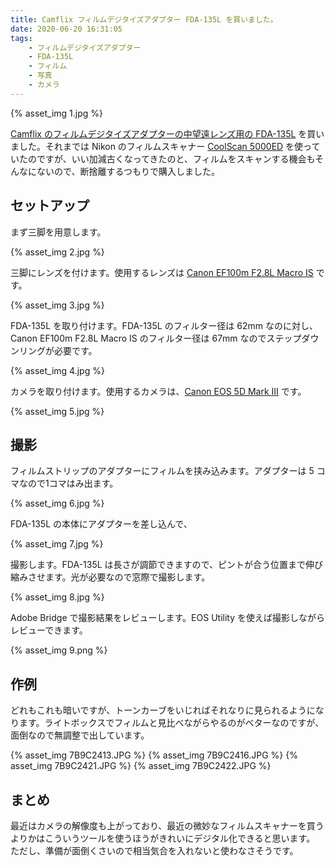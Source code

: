 ```yaml
---
title: Camflix フィルムデジタイズアダプター FDA-135L を買いました。
date: 2020-06-20 16:31:05
tags:
    - フィルムデジタイズアダプター
    - FDA-135L
    - フィルム
    - 写真
    - カメラ
---
```



{% asset_img 1.jpg %}

[Camflix のフィルムデジタイズアダプターの中望遠レンズ用の FDA-135L](https://www.amazon.co.jp/Camflix-135-%E3%83%95%E3%82%A3%E3%83%AB%E3%83%A0%E3%83%87%E3%82%B8%E3%82%BF%E3%82%A4%E3%82%BA%E3%82%A2%E3%83%80%E3%83%97%E3%82%BF%E3%83%BC-FDA-135L-35mm%E3%83%95%E3%82%A3%E3%83%AB%E3%83%A0%E7%94%A8%EF%BC%88%E4%B8%AD%E6%9C%9B%E9%81%A0%E3%83%9E%E3%82%AF%E3%83%AD%E3%83%AC%E3%83%B3%E3%82%BA%EF%BC%89/dp/B08122ZFZR) を買いました。それまでは Nikon のフィルムスキャナー [CoolScan 5000ED](https://www.nikon-image.com/products/other/other_product/super_coolscan_5000_ed/) を使っていたのですが、いい加減古くなってきたのと、フィルムをスキャンする機会もそんなにないので、断捨離するつもりで購入しました。


## セットアップ

まず三脚を用意します。

{% asset_img 2.jpg %}


三脚にレンズを付けます。使用するレンズは [Canon EF100m F2.8L Macro IS](https://cweb.canon.jp/ef/lineup/macro/ef100-f28l/) です。

{% asset_img 3.jpg %}



FDA-135L を取り付けます。FDA-135L のフィルター径は 62mm なのに対し、Canon EF100m F2.8L Macro IS のフィルター径は 67mm なのでステップダウンリングが必要です。

{% asset_img 4.jpg %}


カメラを取り付けます。使用するカメラは、[Canon EOS 5D Mark III](https://global.canon/ja/c-museum/product/dslr808.html) です。

{% asset_img 5.jpg %}


## 撮影

フィルムストリップのアダプターにフィルムを挟み込みます。アダプターは 5 コマなので1コマはみ出ます。

{% asset_img 6.jpg %}


FDA-135L の本体にアダプターを差し込んで、

{% asset_img 7.jpg %}


撮影します。FDA-135L は長さが調節できますので、ピントが合う位置まで伸び縮みさせます。光が必要なので窓際で撮影します。

{% asset_img 8.jpg %}


Adobe Bridge で撮影結果をレビューします。EOS Utility を使えば撮影しながらレビューできます。

{% asset_img 9.png %}




## 作例

どれもこれも暗いですが、トーンカーブをいじればそれなりに見られるようになります。ライトボックスでフィルムと見比べながらやるのがベターなのですが、面倒なので無調整で出しています。

{% asset_img 7B9C2413.JPG %}
{% asset_img 7B9C2416.JPG %}
{% asset_img 7B9C2421.JPG %}
{% asset_img 7B9C2422.JPG %}


## まとめ

最近はカメラの解像度も上がっており、最近の微妙なフィルムスキャナーを買うよりかはこういうツールを使うほうがきれいにデジタル化できると思います。
ただし、準備が面倒くさいので相当気合を入れないと使わなさそうです。

